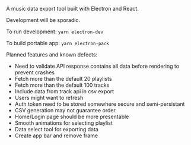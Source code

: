 A music data export tool built with Electron and React.

Development will be sporadic. 

To run development: `yarn electron-dev`

To build portable app: `yarn electron-pack`

Planned features and known defects:

- Need to validate API response contains all data before rendering to prevent crashes
- Fetch more than the default 20 playlists
- Fetch more than the default 100 tracks
- Include data from track api in csv export
- Users might want to refresh
- Auth token need to be stored somewhere secure and semi-persistant
- CSV generation may not guarantee order
- Home/Login page should be more presentable
- Smooth animations for selecting playlist
- Data select tool for exporting data
- Create app bar and remove frame
